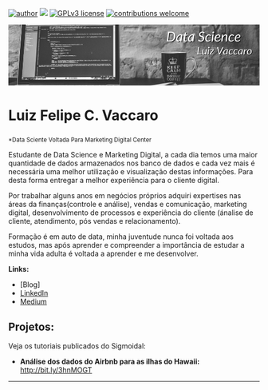 [![author](https://img.shields.io/badge/author-carlosfab-red.svg)](https://www.linkedin.com/in/carlosfab) [![](https://img.shields.io/badge/python-3.7+-blue.svg)](https://www.python.org/downloads/release/python-365/) [![GPLv3 license](https://img.shields.io/badge/License-GPLv3-blue.svg)](http://perso.crans.org/besson/LICENSE.html) [![contributions welcome](https://img.shields.io/badge/contributions-welcome-brightgreen.svg?style=flat)](https://github.com/carlosfab/data_science/issues)

<p align="center">
  <img src="Data Science.png" >
</p>

# Luiz Felipe C. Vaccaro
<sub>*Data Sciente Voltada Para Marketing Digital Center</sub>

Estudante de Data Science e Marketing Digital, a cada dia temos uma maior quantidade de dados armazenados nos banco de dados e cada vez mais é necessária uma melhor utilização e visualização destas informações. Para desta forma entregar a melhor experiência para o cliente digital. 

Por trabalhar alguns anos em negócios próprios adquiri expertises nas áreas da finanças(controle e análise), vendas e comunicação, marketing digital, desenvolvimento de processos e experiência do cliente (ánalise de cliente, atendimento, pós vendas e relacionamento). 

Formação é em auto de data, minha juventude nunca foi voltada aos estudos, mas após aprender e compreender a importância de estudar a minha vida adulta é voltada a aprender e me desenvolver.


**Links:**
* [Blog]
* [LinkedIn](https://www.linkedin.com/in/luiz-felipe-cougo-vaccaro-9b5790184/)
* [Medium](https://medium.com/@vaccaroluiz)


## Projetos:
Veja os tutoriais publicados do Sigmoidal:

* **Análise dos dados do Airbnb para as ilhas do Hawaii:** http://bit.ly/3hnMOGT

---




